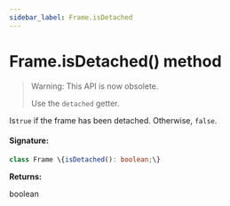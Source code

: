 ```yaml
---
sidebar_label: Frame.isDetached
---
```


# Frame.isDetached() method

> Warning: This API is now obsolete.
>
> Use the `detached` getter.

Is`true` if the frame has been detached. Otherwise, `false`.

#### Signature:

```typescript
class Frame \{isDetached(): boolean;\}
```

**Returns:**

boolean
